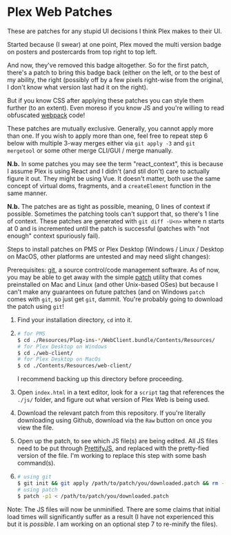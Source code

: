 # Plex Web Patches

These are patches for any stupid UI decisions I think Plex makes to their UI.

Started because (I swear) at one point, Plex moved the multi version badge on
posters and postercards from top right to top left.

And now, they've removed this badge altogether. So for the first patch, there's
a patch to bring this badge back (either on the left, or to the best of my
ability, the right (possibly off by a few pixels right-wise from the original,
I don't know what version last had it on the right).

But if you know CSS after applying these patches you can style them further
(to an extent). Even moreso if you know JS and you're willing to read obfuscated
[webpack](https://webpack.js.org/) code!

These patches are mutually exclusive. Generally, you cannot apply more than one.
If you wish to apply more than one, feel free to repeat step 6 below with
multiple 3-way merges either via `git apply -3` and `git mergetool` or some
other merge CLI/GUI / merge manually.

**N.b.** In some patches you may see the term "react_context", this is because
I assume Plex is using React and I didn't (and stil don't) care to actually
figure it out. They might be using Vue. It doesn't matter, both use the same
concept of virtual doms, fragments, and a `createElement` function in the same
manner.

**N.b.** The patches are as tight as possible, meaning, 0 lines of context if
possible. Sometimes the patching tools can't support that, so there's 1 line of
context. These patches are generated with `git diff -U<n>` where n starts at 0
and is incremented until the patch is successful (patches with "not enough"
context spuriously fail).

Steps to install patches on PMS or Plex Desktop (Windows / Linux / Desktop on
MacOS, other platforms are untested and may need slight changes):

Prerequisites: [git](https://git-scm.com/downloads), a source control/code
management software. As of now, you may be able to get away with the simple
[patch](https://en.wikipedia.org/wiki/Patch_\(Unix\)) utility that comes
preinstalled on Mac and Linux (and other Unix-based OSes) but because I
can't make any guarantees on future patches (and on Windows `patch` comes
with `git`, so just get `git`, dammit. You're probably going to download
the patch using `git`!

1. Find your installation directory, `cd` into it.

2. ```bash
   # for PMS
   $ cd ./Resources/Plug-ins-*/WebClient.bundle/Contents/Resources/
   # for Plex Desktop on Windows
   $ cd ./web-client/
   # for Plex Desktop on MacOs
   $ cd ./Contents/Resources/web-client/
   ```
   I recommend backing up this directory before proceeding.
3. Open `index.html` in a text editor, look for a `script` tag that references
   the `./js/` folder, and figure out what version of Plex Web is being used.
4. Download the relevant patch from this repository. If you're literally
   downloading using Github, download via the `Raw` button on once you view
   the file.
5. Open up the patch, to see which JS file(s) are being edited. All JS files
   need to be put through [PrettifyJS](https://www.prettifyjs.net/), and
   replaced with the pretty-fied version of the file. I'm working to replace
   this step with some bash command(s).
6. ```bash
   # using git
   $ git init && git apply /path/to/patch/you/downloaded.patch && rm -rf .git
   # using patch
   $ patch -p1 < /path/to/patch/you/downloaded.patch 
   ```

Note: The JS files will now be unminified. There are some claims that initial
load times will significantly suffer as a result (I have not experienced this
but it is *possible*. I am working on an optional step 7 to re-minify the
files).
